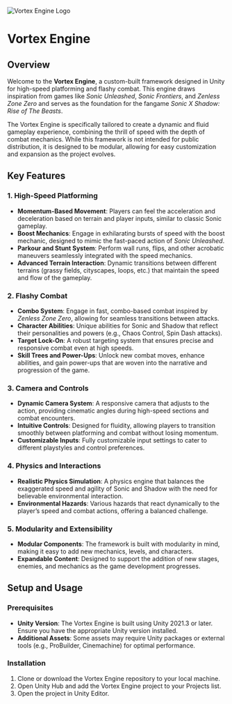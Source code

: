 ![Vortex Engine Logo](https://github.com/user-attachments/assets/f881cfd9-21ca-4707-902d-5d7f8e29e3cd)

# Vortex Engine

## Overview

Welcome to the **Vortex Engine**, a custom-built framework designed in Unity for high-speed platforming and flashy combat. This engine draws inspiration from games like *Sonic Unleashed*, *Sonic Frontiers*, and *Zenless Zone Zero* and serves as the foundation for the fangame *Sonic X Shadow: Rise of The Beasts*.

The Vortex Engine is specifically tailored to create a dynamic and fluid gameplay experience, combining the thrill of speed with the depth of combat mechanics. While this framework is not intended for public distribution, it is designed to be modular, allowing for easy customization and expansion as the project evolves.

## Key Features

### 1. **High-Speed Platforming**
- **Momentum-Based Movement**: Players can feel the acceleration and deceleration based on terrain and player inputs, similar to classic Sonic gameplay.
- **Boost Mechanics**: Engage in exhilarating bursts of speed with the boost mechanic, designed to mimic the fast-paced action of *Sonic Unleashed*.
- **Parkour and Stunt System**: Perform wall runs, flips, and other acrobatic maneuvers seamlessly integrated with the speed mechanics.
- **Advanced Terrain Interaction**: Dynamic transitions between different terrains (grassy fields, cityscapes, loops, etc.) that maintain the speed and flow of the gameplay.

### 2. **Flashy Combat**
- **Combo System**: Engage in fast, combo-based combat inspired by *Zenless Zone Zero*, allowing for seamless transitions between attacks.
- **Character Abilities**: Unique abilities for Sonic and Shadow that reflect their personalities and powers (e.g., Chaos Control, Spin Dash attacks).
- **Target Lock-On**: A robust targeting system that ensures precise and responsive combat even at high speeds.
- **Skill Trees and Power-Ups**: Unlock new combat moves, enhance abilities, and gain power-ups that are woven into the narrative and progression of the game.

### 3. **Camera and Controls**
- **Dynamic Camera System**: A responsive camera that adjusts to the action, providing cinematic angles during high-speed sections and combat encounters.
- **Intuitive Controls**: Designed for fluidity, allowing players to transition smoothly between platforming and combat without losing momentum.
- **Customizable Inputs**: Fully customizable input settings to cater to different playstyles and control preferences.

### 4. **Physics and Interactions**
- **Realistic Physics Simulation**: A physics engine that balances the exaggerated speed and agility of Sonic and Shadow with the need for believable environmental interaction.
- **Environmental Hazards**: Various hazards that react dynamically to the player’s speed and combat actions, offering a balanced challenge.

### 5. **Modularity and Extensibility**
- **Modular Components**: The framework is built with modularity in mind, making it easy to add new mechanics, levels, and characters.
- **Expandable Content**: Designed to support the addition of new stages, enemies, and mechanics as the game development progresses.

## Setup and Usage

### Prerequisites
- **Unity Version**: The Vortex Engine is built using Unity 2021.3 or later. Ensure you have the appropriate Unity version installed.
- **Additional Assets**: Some assets may require Unity packages or external tools (e.g., ProBuilder, Cinemachine) for optimal performance.

### Installation
1. Clone or download the Vortex Engine repository to your local machine.
2. Open Unity Hub and add the Vortex Engine project to your Projects list.
3. Open the project in Unity Editor.
